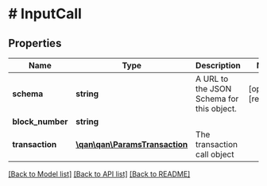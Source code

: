 # # InputCall

## Properties

Name | Type | Description | Notes
------------ | ------------- | ------------- | -------------
**schema** | **string** | A URL to the JSON Schema for this object. | [optional] [readonly]
**block_number** | **string** |  |
**transaction** | [**\qan\qan\ParamsTransaction**](ParamsTransaction.md) | The transaction call object |

[[Back to Model list]](../../README.md#models) [[Back to API list]](../../README.md#endpoints) [[Back to README]](../../README.md)
